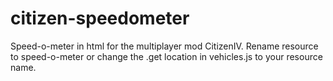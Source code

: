 # citizen-speedometer
Speed-o-meter in html for the multiplayer mod CitizenIV. Rename resource to speed-o-meter or change the .get location in vehicles.js to your resource name.
